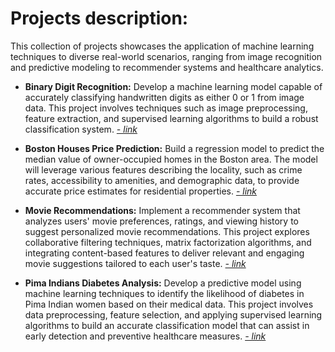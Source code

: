 # Projects description:

This collection of projects showcases the application of machine learning techniques to diverse real-world scenarios, ranging from image recognition and predictive modeling to recommender systems and healthcare analytics.

- **Binary Digit Recognition:** Develop a machine learning model capable of accurately classifying handwritten digits as either 0 or 1 from image data. This project involves techniques such as image preprocessing, feature extraction, and supervised learning algorithms to build a robust classification system. [*- link*](https://github.com/gviacava-code/MachineLearning/tree/main/BinaryDigitRecognition)

- **Boston Houses Price Prediction:** Build a regression model to predict the median value of owner-occupied homes in the Boston area. The model will leverage various features describing the locality, such as crime rates, accessibility to amenities, and demographic data, to provide accurate price estimates for residential properties. [*- link*](https://github.com/gviacava-code/MachineLearning/tree/main/BostonHousesPricePrediction)

- **Movie Recommendations:** Implement a recommender system that analyzes users' movie preferences, ratings, and viewing history to suggest personalized movie recommendations. This project explores collaborative filtering techniques, matrix factorization algorithms, and integrating content-based features to deliver relevant and engaging movie suggestions tailored to each user's taste. [*- link*](https://github.com/gviacava-code/MachineLearning/tree/main/MovieRecommendations)

- **Pima Indians Diabetes Analysis:** Develop a predictive model using machine learning techniques to identify the likelihood of diabetes in Pima Indian women based on their medical data. This project involves data preprocessing, feature selection, and applying supervised learning algorithms to build an accurate classification model that can assist in early detection and preventive healthcare measures. [*- link*](https://github.com/gviacava-code/MachineLearning/tree/main/PimaIndiansDiabetesAnalysis)
